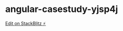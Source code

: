 # angular-casestudy-yjsp4j

[Edit on StackBlitz ⚡️](https://stackblitz.com/edit/angular-casestudy-yjsp4j)